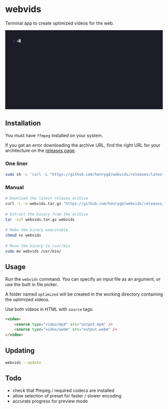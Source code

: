 # webvids

Terminal app to create optimized videos for the web.

![TUI example gif](assets/example.gif)

## Installation

You must have `ffmpeg` installed on your system.

If you get an error downloading the archive URL, find the right URL for your architecture on the [releases page](https://github.com/henrygd/webvids/releases).

### One liner

```bash
sudo sh -c 'curl -L "https://github.com/henrygd/webvids/releases/latest/download/webvids_$(uname -s)_$(uname -m | sed 's/x86_64/amd64/' | sed 's/i386/386/' | sed 's/aarch64/arm64/').tar.gz" | tar -xz -O webvids | tee /usr/bin/webvids >/dev/null && chmod +x /usr/bin/webvids'
```

### Manual

```bash
# Download the latest release archive
curl -L -o webvids.tar.gz "https://github.com/henrygd/webvids/releases/latest/download/webvids_$(uname -s)_$(uname -m | sed 's/x86_64/amd64/' | sed 's/i386/386/' | sed 's/aarch64/arm64/').tar.gz"

# Extract the binary from the archive
tar -xzf webvids.tar.gz webvids

# Make the binary executable
chmod +x webvids

# Move the binary to /usr/bin
sudo mv webvids /usr/bin/
```

## Usage

Run the `webvids` command. You can specify an input file as an argument, or use the built in file picker.

A folder named `optimized` will be created in the working directory containing the optimized videos.

Use both videos in HTML with `source` tags:

```html
<video>
	<source type="video/mp4" src="output.mp4" />
	<source type="video/webm" src="output.webm" />
</video>
```

## Updating

```bash
webvids --update
```

## Todo

- check that ffmpeg / required codecs are installed
- allow selection of preset for faster / slower encoding
- accurate progress for preview mode
